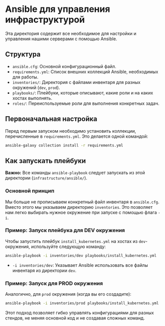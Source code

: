 # Ansible для управления инфраструктурой

Эта директория содержит все необходимое для настройки и управления нашими серверами с помощью Ansible.

## Структура

- `ansible.cfg`: Основной конфигурационный файл.
- `requirements.yml`: Список внешних коллекций Ansible, необходимых для работы.
- `inventories/`: Директория с файлами инвентаря для разных окружений (`dev`, `prod`).
- `playbooks/`: Плейбуки, которые описывают, какие роли и на каких хостах выполнять.
- `roles/`: Переиспользуемые роли для выполнения конкретных задач.

## Первоначальная настройка

Перед первым запуском необходимо установить коллекции, перечисленные в `requirements.yml`. Это делается одной командой:

```bash
ansible-galaxy collection install -r requirements.yml
```

## Как запускать плейбуки

**Важно:** Все команды `ansible-playbook` следует запускать из этой директории (`infrastructure/ansible/`).

### Основной принцип

Мы больше не прописываем конкретный файл инвентаря в `ansible.cfg`. Вместо этого мы указываем директорию `inventories`. Это позволяет нам легко выбирать нужное окружение при запуске с помощью флага `-i`.

### Пример: Запуск плейбука для DEV окружения

Чтобы запустить плейбук `install_kubernetes.yml` на хостах из `dev`-окружения, используйте следующую команду:

```bash
ansible-playbook -i inventories/dev playbooks/install_kubernetes.yml
```

- `-i inventories/dev`: Указывает Ansible использовать все файлы инвентаря из директории `dev`.

### Пример: Запуск для PROD окружения

Аналогично, для `prod` окружения (когда вы его создадите):

```bash
ansible-playbook -i inventories/prod playbooks/install_kubernetes.yml
```

Этот подход позволяет гибко управлять конфигурациями для разных стендов, не меняя основной код и не создавая сложных команд.